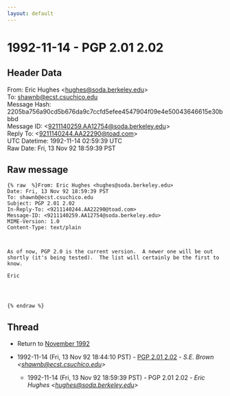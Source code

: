 ```yaml
---
layout: default
---
```


# 1992-11-14 - PGP 2.01 2.02

## Header Data

From: Eric Hughes \<hughes@soda.berkeley.edu\><br>
To: shawnb@ecst.csuchico.edu<br>
Message Hash: 2205ba756a90cd5b676da9c7ccfd5efee4547904f09e4e50043646615e30bbbd<br>
Message ID: \<9211140259.AA12754@soda.berkeley.edu\><br>
Reply To: \<9211140244.AA22290@toad.com\><br>
UTC Datetime: 1992-11-14 02:59:39 UTC<br>
Raw Date: Fri, 13 Nov 92 18:59:39 PST<br>

## Raw message

```
{% raw  %}From: Eric Hughes <hughes@soda.berkeley.edu>
Date: Fri, 13 Nov 92 18:59:39 PST
To: shawnb@ecst.csuchico.edu
Subject: PGP 2.01 2.02
In-Reply-To: <9211140244.AA22290@toad.com>
Message-ID: <9211140259.AA12754@soda.berkeley.edu>
MIME-Version: 1.0
Content-Type: text/plain



As of now, PGP 2.0 is the current version.  A newer one will be out
shortly (it's being tested).  The list will certainly be the first to
know.

Eric




{% endraw %}
```

## Thread

+ Return to [November 1992](/years/1992/11)

+ 1992-11-14 (Fri, 13 Nov 92 18:44:10 PST) - [PGP 2.01 2.02](/years/1992/11/0d4fca466ef556966bc5a8304b9517fc03ef86a81092d8cacbcbf9ced377fde1) - _S.E. Brown \<shawnb@ecst.csuchico.edu\>_
  + 1992-11-14 (Fri, 13 Nov 92 18:59:39 PST) - PGP 2.01 2.02 - _Eric Hughes \<hughes@soda.berkeley.edu\>_

